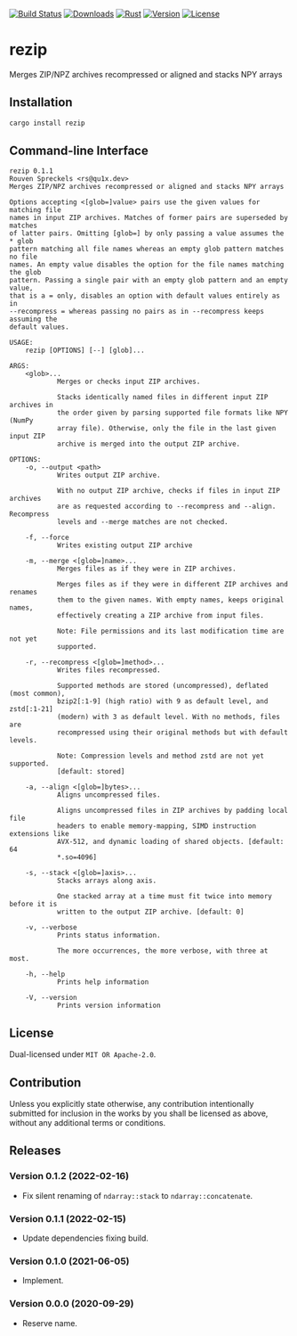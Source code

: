 [![Build Status][]](https://travis-ci.org/qu1x/rezip)
[![Downloads][]](https://crates.io/crates/rezip)
[![Rust][]](https://www.rust-lang.org)
[![Version][]](https://crates.io/crates/rezip)
[![License][]](https://opensource.org/licenses)

[Build Status]: https://travis-ci.org/qu1x/rezip.svg
[Downloads]: https://img.shields.io/crates/d/rezip.svg
[Rust]: https://img.shields.io/badge/rust-stable-brightgreen.svg
[Version]: https://img.shields.io/crates/v/rezip.svg
[License]: https://img.shields.io/badge/License-MIT%20OR%20Apache--2.0-blue.svg

# rezip

Merges ZIP/NPZ archives recompressed or aligned and stacks NPY arrays

## Installation

```sh
cargo install rezip
```

## Command-line Interface

```text
rezip 0.1.1
Rouven Spreckels <rs@qu1x.dev>
Merges ZIP/NPZ archives recompressed or aligned and stacks NPY arrays

Options accepting <[glob=]value> pairs use the given values for matching file
names in input ZIP archives. Matches of former pairs are superseded by matches
of latter pairs. Omitting [glob=] by only passing a value assumes the * glob
pattern matching all file names whereas an empty glob pattern matches no file
names. An empty value disables the option for the file names matching the glob
pattern. Passing a single pair with an empty glob pattern and an empty value,
that is a = only, disables an option with default values entirely as in
--recompress = whereas passing no pairs as in --recompress keeps assuming the
default values.

USAGE:
    rezip [OPTIONS] [--] [glob]...

ARGS:
    <glob>...
            Merges or checks input ZIP archives.

            Stacks identically named files in different input ZIP archives in
            the order given by parsing supported file formats like NPY (NumPy
            array file). Otherwise, only the file in the last given input ZIP
            archive is merged into the output ZIP archive.

OPTIONS:
    -o, --output <path>
            Writes output ZIP archive.

            With no output ZIP archive, checks if files in input ZIP archives
            are as requested according to --recompress and --align. Recompress
            levels and --merge matches are not checked.

    -f, --force
            Writes existing output ZIP archive

    -m, --merge <[glob=]name>...
            Merges files as if they were in ZIP archives.

            Merges files as if they were in different ZIP archives and renames
            them to the given names. With empty names, keeps original names,
            effectively creating a ZIP archive from input files.

            Note: File permissions and its last modification time are not yet
            supported.

    -r, --recompress <[glob=]method>...
            Writes files recompressed.

            Supported methods are stored (uncompressed), deflated (most common),
            bzip2[:1-9] (high ratio) with 9 as default level, and zstd[:1-21]
            (modern) with 3 as default level. With no methods, files are
            recompressed using their original methods but with default levels.

            Note: Compression levels and method zstd are not yet supported.
            [default: stored]

    -a, --align <[glob=]bytes>...
            Aligns uncompressed files.

            Aligns uncompressed files in ZIP archives by padding local file
            headers to enable memory-mapping, SIMD instruction extensions like
            AVX-512, and dynamic loading of shared objects. [default: 64
            *.so=4096]

    -s, --stack <[glob=]axis>...
            Stacks arrays along axis.

            One stacked array at a time must fit twice into memory before it is
            written to the output ZIP archive. [default: 0]

    -v, --verbose
            Prints status information.

            The more occurrences, the more verbose, with three at most.

    -h, --help
            Prints help information

    -V, --version
            Prints version information

```

## License

Dual-licensed under `MIT OR Apache-2.0`.

## Contribution

Unless you explicitly state otherwise, any contribution intentionally submitted
for inclusion in the works by you shall be licensed as above, without any
additional terms or conditions.

## Releases

### Version 0.1.2 (2022-02-16)

  * Fix silent renaming of `ndarray::stack` to `ndarray::concatenate`.

### Version 0.1.1 (2022-02-15)

  * Update dependencies fixing build.

### Version 0.1.0 (2021-06-05)

  * Implement.

### Version 0.0.0 (2020-09-29)

  * Reserve name.
